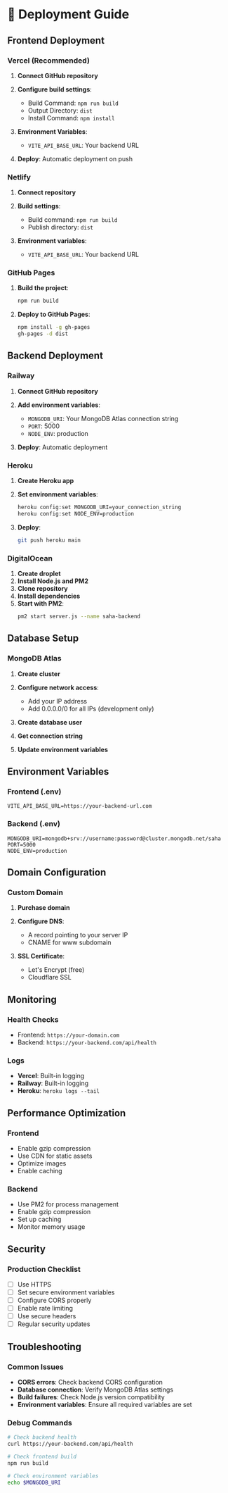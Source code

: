 # 🚀 Deployment Guide

## Frontend Deployment

### **Vercel (Recommended)**

1. **Connect GitHub repository**
2. **Configure build settings**:
   - Build Command: `npm run build`
   - Output Directory: `dist`
   - Install Command: `npm install`

3. **Environment Variables**:
   - `VITE_API_BASE_URL`: Your backend URL

4. **Deploy**: Automatic deployment on push

### **Netlify**

1. **Connect repository**
2. **Build settings**:
   - Build command: `npm run build`
   - Publish directory: `dist`

3. **Environment variables**:
   - `VITE_API_BASE_URL`: Your backend URL

### **GitHub Pages**

1. **Build the project**:
   ```bash
   npm run build
   ```

2. **Deploy to GitHub Pages**:
   ```bash
   npm install -g gh-pages
   gh-pages -d dist
   ```

## Backend Deployment

### **Railway**

1. **Connect GitHub repository**
2. **Add environment variables**:
   - `MONGODB_URI`: Your MongoDB Atlas connection string
   - `PORT`: 5000
   - `NODE_ENV`: production

3. **Deploy**: Automatic deployment

### **Heroku**

1. **Create Heroku app**
2. **Set environment variables**:
   ```bash
   heroku config:set MONGODB_URI=your_connection_string
   heroku config:set NODE_ENV=production
   ```

3. **Deploy**:
   ```bash
   git push heroku main
   ```

### **DigitalOcean**

1. **Create droplet**
2. **Install Node.js and PM2**
3. **Clone repository**
4. **Install dependencies**
5. **Start with PM2**:
   ```bash
   pm2 start server.js --name saha-backend
   ```

## Database Setup

### **MongoDB Atlas**

1. **Create cluster**
2. **Configure network access**:
   - Add your IP address
   - Add 0.0.0.0/0 for all IPs (development only)

3. **Create database user**
4. **Get connection string**
5. **Update environment variables**

## Environment Variables

### **Frontend (.env)**
```env
VITE_API_BASE_URL=https://your-backend-url.com
```

### **Backend (.env)**
```env
MONGODB_URI=mongodb+srv://username:password@cluster.mongodb.net/saha
PORT=5000
NODE_ENV=production
```

## Domain Configuration

### **Custom Domain**
1. **Purchase domain**
2. **Configure DNS**:
   - A record pointing to your server IP
   - CNAME for www subdomain

3. **SSL Certificate**:
   - Let's Encrypt (free)
   - Cloudflare SSL

## Monitoring

### **Health Checks**
- Frontend: `https://your-domain.com`
- Backend: `https://your-backend.com/api/health`

### **Logs**
- **Vercel**: Built-in logging
- **Railway**: Built-in logging
- **Heroku**: `heroku logs --tail`

## Performance Optimization

### **Frontend**
- Enable gzip compression
- Use CDN for static assets
- Optimize images
- Enable caching

### **Backend**
- Use PM2 for process management
- Enable gzip compression
- Set up caching
- Monitor memory usage

## Security

### **Production Checklist**
- [ ] Use HTTPS
- [ ] Set secure environment variables
- [ ] Configure CORS properly
- [ ] Enable rate limiting
- [ ] Use secure headers
- [ ] Regular security updates

## Troubleshooting

### **Common Issues**
- **CORS errors**: Check backend CORS configuration
- **Database connection**: Verify MongoDB Atlas settings
- **Build failures**: Check Node.js version compatibility
- **Environment variables**: Ensure all required variables are set

### **Debug Commands**
```bash
# Check backend health
curl https://your-backend.com/api/health

# Check frontend build
npm run build

# Check environment variables
echo $MONGODB_URI
```

